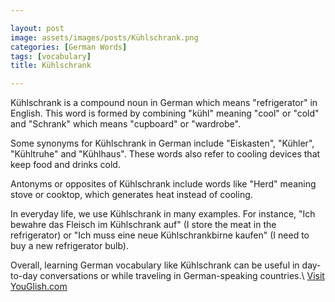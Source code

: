 ```yaml
---

layout: post
image: assets/images/posts/Kühlschrank.png
categories: [German Words]
tags: [vocabulary]
title: Kühlschrank

---
```


Kühlschrank is a compound noun in German which means "refrigerator" in English. This word is formed by combining "kühl" meaning "cool" or "cold" and "Schrank" which means "cupboard" or "wardrobe". 

Some synonyms for Kühlschrank in German include "Eiskasten", "Kühler", "Kühltruhe" and "Kühlhaus". These words also refer to cooling devices that keep food and drinks cold.

Antonyms or opposites of Kühlschrank include words like "Herd" meaning stove or cooktop, which generates heat instead of cooling. 

In everyday life, we use Kühlschrank in many examples. For instance, "Ich bewahre das Fleisch im Kühlschrank auf" (I store the meat in the refrigerator) or "Ich muss eine neue Kühlschrankbirne kaufen" (I need to buy a new refrigerator bulb). 

Overall, learning German vocabulary like Kühlschrank can be useful in day-to-day conversations or while traveling in German-speaking countries.\ <a id="yg-widget-0" class="youglish-widget" data-query="Kühlschrank" data-lang="german" data-components="8412" data-auto-start="0" data-bkg-color="theme_light" data-title="How%20to%20pronounce%20Kühlschrank%20in%20German"  rel="nofollow" href="https://youglish.com">Visit YouGlish.com</a><script async src="https://youglish.com/public/emb/widget.js" charset="utf-8"></script>